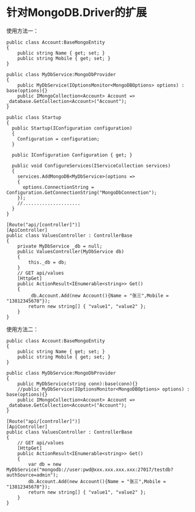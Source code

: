 # 针对MongoDB.Driver的扩展

使用方法一：

    public class Account:BaseMongoEntity
    {
        public string Name { get; set; }
        public string Mobile { get; set; }
    }

    public class MyDbService:MongoDbProvider
    {
        public MyDbService(IOptionsMonitor<MongoDBOptions> options) : base(options){}
        public IMongoCollection<Account> Account => _database.GetCollection<Account>("Account");
    }

    public class Startup
    {
      public Startup(IConfiguration configuration)
      {
        Configuration = configuration;
      }

      public IConfiguration Configuration { get; }

      public void ConfigureServices(IServiceCollection services)
      {
        services.AddMongoDB<MyDbService>(options =>
        {
          options.ConnectionString = Configuration.GetConnectionString("MongoDbConnection");
        });
        //.....................
      }
    }
    
    [Route("api/[controller]")]
    [ApiController]
    public class ValuesController : ControllerBase
    {
        private MyDbService _db = null;
        public ValuesController(MyDbService db)
        {
            this._db = db;
        }
        // GET api/values
        [HttpGet]
        public ActionResult<IEnumerable<string>> Get()
        {
            _db.Account.Add(new Account(){Name = "张三",Mobile = "13812345678"});
            return new string[] { "value1", "value2" };
        }
    }
    
    
使用方法二：

    public class Account:BaseMongoEntity
    {
        public string Name { get; set; }
        public string Mobile { get; set; }
    }

    public class MyDbService:MongoDbProvider
    {        
        public MyDbService(string conn):base(conn){}
        //public MyDbService(IOptionsMonitor<MongoDBOptions> options) : base(options){}
        public IMongoCollection<Account> Account => _database.GetCollection<Account>("Account");
    }
    
    [Route("api/[controller]")]
    [ApiController]
    public class ValuesController : ControllerBase
    {
        // GET api/values
        [HttpGet]
        public ActionResult<IEnumerable<string>> Get()
        {
            var db = new MyDbService("mongodb://user:pwd@xxx.xxx.xxx.xxx:27017/testdb?authSource=admin");
            db.Account.Add(new Account(){Name = "张三",Mobile = "13812345678"});
            return new string[] { "value1", "value2" };
        }
    }
    
